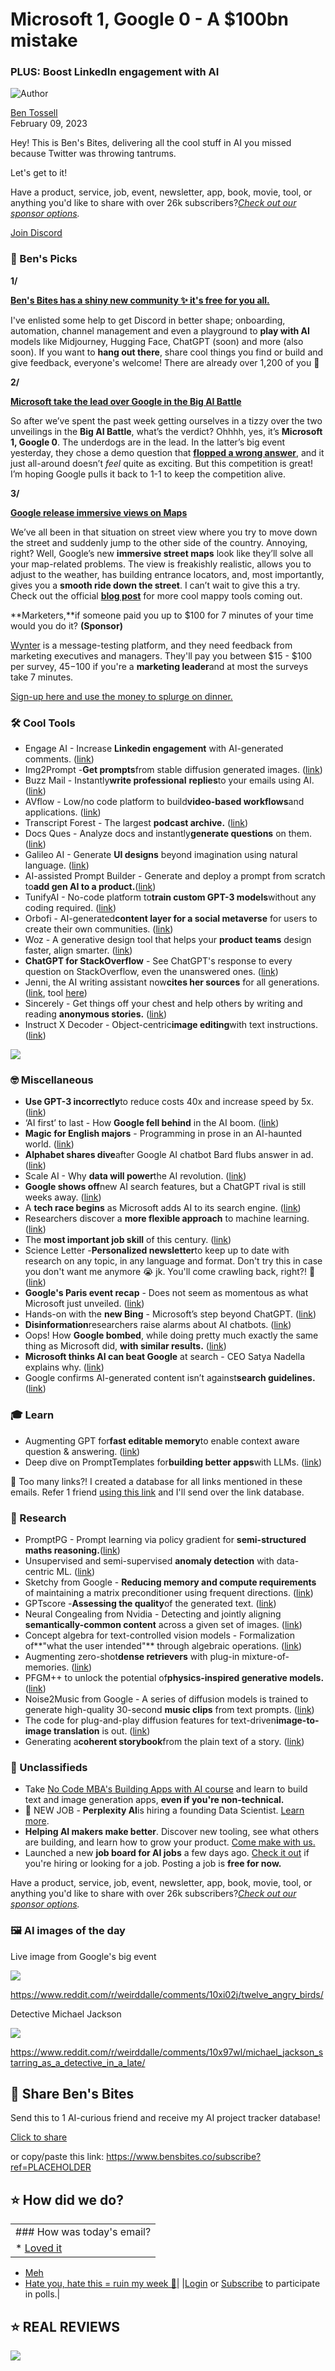 # Microsoft 1, Google 0 - A $100bn mistake

### PLUS: Boost LinkedIn engagement with AI

![Author](https://media.beehiiv.com/cdn-cgi/image/fit=scale-down,format=auto,onerror=redirect,quality=80/uploads/user/profile_picture/fc858b4d-39e3-4be1-abf4-2b55504e21a2/thumb_uJ4UYake_400x400.jpg)

[Ben Tossell](https://www.twitter.com/bentossell)\
February 09, 2023

Hey! This is Ben's Bites, delivering all the cool stuff in AI you missed because Twitter was throwing tantrums.

Let's get to it!

Have a product, service, job, event, newsletter, app, book, movie, tool, or anything you'd like to share with over 26k subscribers?*[Check out our sponsor options](https://sponsor.bensbites.co/).*

[Join Discord](https://discord.gg/qd92NKjDdE)

### 🤌 Ben's Picks

**1/**

**[Ben's Bites has a shiny new community ✨ it's free for you all.](https://discord.com/servers/ben-s-bites-1039224571376701510)**

I've enlisted some help to get Discord in better shape; onboarding, automation, channel management and even a playground to **play with AI** models like Midjourney, Hugging Face, ChatGPT (soon) and more (also soon). If you want to **hang out there**, share cool things you find or build and give feedback, everyone's welcome! There are already over 1,200 of you 🤯

**2/**

[**Microsoft take the lead over Google in the Big AI Battle**](https://www.theverge.com/2023/2/8/23590699/google-ai-search-features-bard-chatgpt-rival)

So after we’ve spent the past week getting ourselves in a tizzy over the two unveilings in the **Big AI Battle**, what’s the verdict? Ohhhh, yes, it’s **Microsoft 1, Google 0**. The underdogs are in the lead. In the latter’s big event yesterday, they chose a demo question that [**flopped a wrong answer**](https://www.reuters.com/technology/google-ai-chatbot-bard-offers-inaccurate-information-company-ad-2023-02-08/), and it just all-around doesn’t *feel* quite as exciting. But this competition is great! I’m hoping Google pulls it back to 1-1 to keep the competition alive.

**3/**

[**Google release immersive views on Maps**](https://blog.google/products/maps/sustainable-immersive-maps-announcements/)

We’ve all been in that situation on street view where you try to move down the street and suddenly jump to the other side of the country. Annoying, right? Well, Google’s new **immersive street maps** look like they’ll solve all your map-related problems. The view is freakishly realistic, allows you to adjust to the weather, has building entrance locators, and, most importantly, gives you a **smooth ride down the street**. I can’t wait to give this a try. Check out the official [**blog post**](https://blog.google/products/maps/sustainable-immersive-maps-announcements/) for more cool mappy tools coming out.

\*\*Marketers,\*\*if someone paid you up to $100 for 7 minutes of your time would you do it? **(Sponsor)**

[Wynter](https://wynter.com/panelists/join-panel?utm_source=newsletters\&utm_medium=email\&utm_campaign=benbites) is a message-testing platform, and they need feedback from marketing executives and managers. They'll pay you between $15 - $100 per survey, $45-$100 if you're a **marketing leader**and at most the surveys take 7 minutes.

[Sign-up here and use the money to splurge on dinner.](https://wynter.com/panelists/join-panel?utm_source=newsletters\&utm_medium=email\&utm_campaign=benbites)

### 🛠️ Cool Tools

- Engage AI - Increase **Linkedin engagement** with AI-generated comments. ([link](https://zapier.com/apps/engage-ai-by-filt-pod/integrations))
- Img2Prompt -**Get prompts**from stable diffusion generated images. ([link](https://www.img2prompt.io/))
- Buzz Mail - Instantly**write professional** **replies**to your emails using AI. ([link](https://workspace.google.com/marketplace/app/buzz_mail/650469784389))
- AVflow - Low/no code platform to build**video-based workflows**and applications. ([link](https://avflow.io/))
- Transcript Forest - The largest **podcast archive.** ([link](https://www.transcriptforest.com/))
- Docs Ques - Analyze docs and instantly**generate questions** on them. ([link](https://apps.felvin.com/apps/docques))
- Galileo AI - Generate **UI designs** beyond imagination using natural language. ([link](https://www.usegalileo.ai/))
- AI-assisted Prompt Builder - Generate and deploy a prompt from scratch to**add gen AI to a product.**([link](https://app.outset.ai/ai-builder))
- TunifyAI - No-code platform to**train custom GPT-3 models**without any coding required. ([link](https://beta.tunify.ai/))
- Orbofi - AI-generated**content layer for a social metaverse** for users to create their own communities. ([link](https://twitter.com/hbcoop_/status/1623362371803574272))
- Woz - A generative design tool that helps your **product teams** design faster, align smarter. ([link](https://www.usewoz.com/))
- **ChatGPT for StackOverflow** - See ChatGPT's response to every question on StackOverflow, even the unanswered ones. ([link](https://stackoverflow.gg/))
- Jenni, the AI writing assistant now**cites her sources** for all generations. ([link](https://twitter.com/Davidjpark96/status/1623379366641303552), tool [here](https://jenni.ai/))
- Sincerely - Get things off your chest and help others by writing and reading **anonymous stories.** ([link](https://apps.apple.com/gb/app/sincerely-off-my-chest/id6443709181))
- Instruct X Decoder - Object-centric**image editing**with text instructions. ([link](https://huggingface.co/spaces/xdecoder/Instruct-X-Decoder))

![](https://media.beehiiv.com/cdn-cgi/image/fit=scale-down,format=auto,onerror=redirect,quality=80/uploads/asset/file/914d2c6e-8300-4e6a-989f-74e8a3cb4490/image.png)

### 🤓 Miscellaneous

- **Use GPT-3 incorrectly**to reduce costs 40x and increase speed by 5x. ([link](https://www.buildt.ai/blog/incorrectusage))
- ‘AI first’ to last - How **Google fell behind** in the AI boom. ([link](https://www.forbes.com/sites/richardnieva/2023/02/08/google-openai-chatgpt-microsoft-bing-ai/?sh=51918a1c4de4))
- **Magic for English majors** - Programming in prose in an AI-haunted world. ([link](https://oneusefulthing.substack.com/p/magic-for-english-majors))
- **Alphabet shares dive**after Google AI chatbot Bard flubs answer in ad. ([link](https://www.reuters.com/technology/google-ai-chatbot-bard-offers-inaccurate-information-company-ad-2023-02-08/))
- Scale AI - Why **data will power**the AI revolution. ([link](https://www.indexventures.com/perspectives/scale-ai-why-data-will-power-the-ai-revolution/))
- **Google shows off**new AI search features, but a ChatGPT rival is still weeks away. ([link](https://www.theverge.com/2023/2/8/23590699/google-ai-search-features-bard-chatgpt-rival))
- A **tech race begins** as Microsoft adds AI to its search engine. ([link](https://www.nytimes.com/2023/02/07/technology/microsoft-ai-chatgpt-bing.html))
- Researchers discover a **more flexible approach** to machine learning. ([link](https://www.quantamagazine.org/researchers-discover-a-more-flexible-approach-to-machine-learning-20230207/))
- The **most important job skill** of this century. ([link](https://www.theatlantic.com/technology/archive/2023/02/openai-text-models-google-search-engine-bard-chatbot-chatgpt-prompt-writing/672991/))
- Science Letter -**Personalized newsletter**to keep up to date with research on any topic, in any language and format. Don't try this in case you don't want me anymore 😭 jk. You'll come crawling back, right?! 🥹 ([link](https://docs.google.com/forms/d/e/1FAIpQLSf-C1uf4Nsw3pp4fXIzx9pt4mzRKEolbcJSF6lJ15FTPjBynQ/viewform))
- **Google's Paris event recap** - Does not seem as momentous as what Microsoft just unveiled. ([link](https://twitter.com/lanceulanoff/status/1623316764229795840))
- Hands-on with the **new Bing** - Microsoft’s step beyond ChatGPT. ([link](https://www.theverge.com/2023/2/8/23590873/microsoft-new-bing-chatgpt-ai-hands-on))
- **Disinformation**researchers raise alarms about AI chatbots. ([link](https://www.nytimes.com/2023/02/08/technology/ai-chatbots-disinformation.html))
- Oops! How **Google bombed**, while doing pretty much exactly the same thing as Microsoft did, **with similar results.** ([link](https://garymarcus.substack.com/p/oops-how-google-bombed-while-doing))
- **Microsoft thinks AI can beat Google** at search - CEO Satya Nadella explains why. ([link](https://www.theverge.com/23589994/microsoft-ceo-satya-nadella-bing-chatgpt-google-search-ai))
- Google confirms AI-generated content isn’t against**search guidelines.**([link](https://9to5google.com/2023/02/08/google-search-ai-content/))

### 🎓 Learn

- Augmenting GPT for**fast editable memory**to enable context aware question & answering. ([link](https://www.marqo.ai/blog/from-iron-manual-to-ironman-augmenting-gpt-with-marqo-for-fast-editable-memory-to-enable-context-aware-question-answering))
- Deep dive on PromptTemplates for**building better apps**with LLMs. ([link](https://www.youtube.com/watch?v=RflBcK0oDH0\&feature=youtu.be))

👋 Too many links?! I created a database for all links mentioned in these emails. Refer 1 friend [using this link](https://www.bensbites.co/subscribe?ref=PLACEHOLDER) and I'll send over the link database.

### 🔬 Research

- PromptPG - Prompt learning via policy gradient for **semi-structured maths reasoning.**([link](https://promptpg.github.io/))
- Unsupervised and semi-supervised **anomaly detection** with data-centric ML. ([link](https://ai.googleblog.com/2023/02/unsupervised-and-semi-supervised.html))
- Sketchy from Google - **Reducing memory and compute requirements** of maintaining a matrix preconditioner using frequent directions. ([link](https://arxiv.org/abs/2302.03764))
- GPTscore -**Assessing the quality**of the generated text. ([link](https://arxiv.org/abs/2302.04166))
- Neural Congealing from Nvidia - Detecting and jointly aligning **semantically-common content** across a given set of images. ([link](https://neural-congealing.github.io/))
- Concept algebra for text-controlled vision models - Formalization of\*\*"what the user intended"\*\* through algebraic operations. ([link](http://arxiv.org/abs/2302.03693))
- Augmenting zero-shot**dense retrievers** with plug-in mixture-of-memories. ([link](https://arxiv.org/abs/2302.03754))
- PFGM++ to unlock the potential of**physics-inspired generative models.**([link](https://arxiv.org/abs/2302.04265))
- Noise2Music from Google - A series of diffusion models is trained to generate high-quality 30-second **music clips** from text prompts. ([link](https://google-research.github.io/noise2music/))
- The code for plug-and-play diffusion features for text-driven**image-to-image translation** is out. ([link](https://github.com/MichalGeyer/plug-and-play))
- Generating a**coherent storybook**from the plain text of a story. ([link](https://arxiv.org/abs/2302.03900))

### 📰 Unclassifieds

- Take [No Code MBA's Building Apps with AI course](https://www.nocode.mba/tracks/building-apps-with-ai?refer=bensbites_secondary_feb9) and learn to build text and image generation apps, **even if you're non-technical.**
- 💼 NEW JOB - **Perplexity AI**is hiring a founding Data Scientist. [Learn more](https://gigs.bensbites.co/jobs/founding-data-scientist-20a3e876).
- **Helping AI makers make better**. Discover new tooling, see what others are building, and learn how to grow your product. [Come make with us.](https://www.makewithai.com/?utm_content=bens-bites)
- Launched a new **job board for AI jobs** a few days ago. [Check it out](https://gigs.bensbites.co/) if you're hiring or looking for a job. Posting a job is **free for now.**

Have a product, service, job, event, newsletter, app, book, movie, tool, or anything you'd like to share with over 26k subscribers?*[Check out our sponsor options](https://sponsor.bensbites.co/).*

### 🖼 AI images of the day

Live image from Google's big event

![](https://media.beehiiv.com/cdn-cgi/image/fit=scale-down,format=auto,onerror=redirect,quality=80/uploads/asset/file/9b26a672-6a17-4cd8-bef8-95548956859c/image.png)

<https://www.reddit.com/r/weirddalle/comments/10xi02j/twelve_angry_birds/>

Detective Michael Jackson

![](https://media.beehiiv.com/cdn-cgi/image/fit=scale-down,format=auto,onerror=redirect,quality=80/uploads/asset/file/e0212f74-cf9a-4e98-ae87-c9622ce120d3/image.png)

<https://www.reddit.com/r/weirddalle/comments/10x97wl/michael_jackson_starring_as_a_detective_in_a_late/>

## 🤗 Share Ben's Bites

Send this to 1 AI-curious friend and receive my AI project tracker database!

[Click to share](https://www.bensbites.co/subscribe?ref=PLACEHOLDER)

or copy/paste this link: https://www.bensbites.co/subscribe?ref=PLACEHOLDER

## ⭐️ How did we do?

||
|:---|
|### How was today's email?|
|\* [Loved it](https://www.bensbites.co/login)

- [Meh](https://www.bensbites.co/login)
- [Hate you, hate this = ruin my week 🥹](https://www.bensbites.co/login)|
  |[Login](https://www.bensbites.co/login) or [Subscribe](https://www.bensbites.co/subscribe) to participate in polls.|

## ⭐️ REAL REVIEWS

![](https://media.beehiiv.com/cdn-cgi/image/fit=scale-down,format=auto,onerror=redirect,quality=80/uploads/asset/file/c8a91ecd-5477-493e-bb9d-9ed8f04bde24/Screenshot_2022-12-13_at_14.55.58.png)
